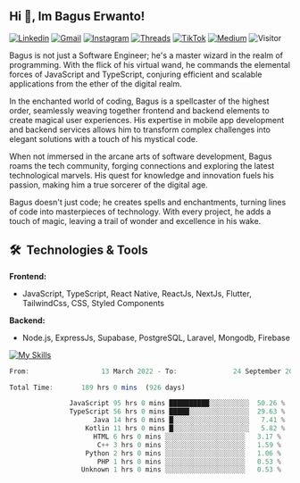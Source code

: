 ## Hi 👋, Im Bagus Erwanto!

[![Linkedin](https://img.shields.io/badge/-baguserwanto-blue?style=flat&logo=Linkedin&logoColor=white)](https://www.linkedin.com/in/baguserwanto/)
[![Gmail](https://img.shields.io/badge/-bagus251001@gmail.com-c14438?style=flat&logo=Gmail&logoColor=white)](mailto:bagus251001@gmail.com)
[![Instagram](https://img.shields.io/badge/-bagus_64byte-e4405f?style=flat&logo=Instagram&logoColor=white)](https://www.instagram.com/bagus_64byte/)
[![Threads](https://img.shields.io/badge/-bagus_64byte-000000?style=flat&logo=threads&logoColor=white)](https://www.threads.net/@bagus_64byte)
[![TikTok](https://img.shields.io/badge/-erwantax-black?style=flat&logo=TikTok&logoColor=white)](https://www.tiktok.com/@erwantax)
[![Medium](https://img.shields.io/badge/-@bagus251001-black?style=flat&logo=Medium&logoColor=white)](https://medium.com/@bagus251001)
![Visitor](https://komarev.com/ghpvc/?username=volumeee&label=Visitor&color=2bbc8a)

Bagus is not just a Software Engineer; he's a master wizard in the realm of programming. With the flick of his virtual wand, he commands the elemental forces of JavaScript and TypeScript, conjuring efficient and scalable applications from the ether of the digital realm.

In the enchanted world of coding, Bagus is a spellcaster of the highest order, seamlessly weaving together frontend and backend elements to create magical user experiences. His expertise in mobile app development and backend services allows him to transform complex challenges into elegant solutions with a touch of his mystical code.

When not immersed in the arcane arts of software development, Bagus roams the tech community, forging connections and exploring the latest technological marvels. His quest for knowledge and innovation fuels his passion, making him a true sorcerer of the digital age.

Bagus doesn't just code; he creates spells and enchantments, turning lines of code into masterpieces of technology. With every project, he adds a touch of magic, leaving a trail of wonder and excellence in his wake.

## 🛠 &nbsp;Technologies & Tools

**Frontend:**
- JavaScript, TypeScript, React Native, ReactJs, NextJs, Flutter, TailwindCss, CSS, Styled Components

**Backend:**
- Node.js, ExpressJs, Supabase, PostgreSQL, Laravel, Mongodb, Firebase

[![My Skills](https://skillicons.dev/icons?i=javascript,react,typescript,nextjs,java,kotlin,python,html,css,tailwind,nodejs,express,mysql,mongodb,prisma,figma,supabase,postgresql,laravel,firebase,vite,webpack,vercel,git,github,githubactions,androidstudio,arduino,postman,tensorflow&theme=light)](https://skillicons.dev)

<!-- language_times_start -->
```typescript
From:                  13 March 2022 - To:              24 September 2024

Total Time:       189 hrs 0 mins  (926 days)

               JavaScript 95 hrs 0 mins ██████████░░░░░░░░░░  50.26 %
               TypeScript 56 hrs 0 mins █████░░░░░░░░░░░░░░░  29.63 %
                     Java 14 hrs 0 mins █░░░░░░░░░░░░░░░░░░░   7.41 %
                   Kotlin 11 hrs 0 mins █░░░░░░░░░░░░░░░░░░░   5.82 %
                     HTML 6 hrs 0 mins ░░░░░░░░░░░░░░░░░░░░   3.17 %
                      C++ 3 hrs 0 mins ░░░░░░░░░░░░░░░░░░░░   1.59 %
                   Python 2 hrs 0 mins ░░░░░░░░░░░░░░░░░░░░   1.06 %
                      PHP 1 hrs 0 mins ░░░░░░░░░░░░░░░░░░░░   0.53 %
                  Unknown 1 hrs 0 mins ░░░░░░░░░░░░░░░░░░░░   0.53 %
```
<!-- language_times_end -->